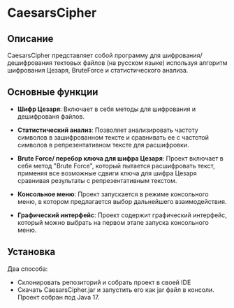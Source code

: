 # CaesarsCipher

## Описание
CaesarsCipher представляет собой программу для шифрования/дешифрования тектовых файлов (на русском языке) используя алгоритм шифрования Цезаря, BruteForce и статистического анализа.

## Основные функции
- **Шифр Цезаря**: Включает в себя методы для шифрования и дешифрованя файлов.
  
- **Статистический анализ**: Позволяет анализировать частоту символов в зашифрованном тексте и сравнивать ее с частотой символов в репрезентативном тексте для расшифровки.

- **Brute Force/ перебор ключа для шифра Цезаря**: Проект включает в себя метод "Brute Force", который пытается расшифровать текст, применяя все возможные сдвиги ключа для шифра Цезаря сравнивая результаты с репрезентативным текстом.

- **Консольное меню**: Проект запускается в режиме консольного меню, в котором предлагается выбор дальнейшего взаимодействия.

- **Графический интерфейс**: Проект содержит графический интерфейс, который можно выбрать на первом этапе запуска консольного меню.

## Установка
Два способа:
- Склонировать репозиторий и собрать проект в своей IDE
- Скачать CaesarsCipher.jar и запустить его как jar файл в консоли. Проект собран под Java 17.
